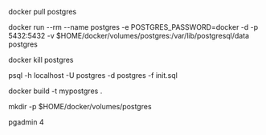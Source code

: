 docker pull postgres

docker run --rm --name postgres -e POSTGRES_PASSWORD=docker -d -p 5432:5432 -v $HOME/docker/volumes/postgres:/var/lib/postgresql/data postgres

docker kill postgres

psql -h localhost -U postgres -d postgres -f init.sql




docker build -t mypostgres . 

mkdir -p $HOME/docker/volumes/postgres

pgadmin 4